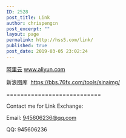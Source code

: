 ```yaml
---
ID: 2528
post_title: Link
author: chrispengcn
post_excerpt: ""
layout: page
permalink: http://hss5.com/link/
published: true
post_date: 2019-03-05 23:02:24
---
```

<a href="http://www.aliyun.com">阿里云</a> <a href="http://www.aliyun.com">www.aliyun.com</a>

新浪图库  <a href="https://bbs.76fx.com/tools/sinaimg/">https://bbs.76fx.com/tools/sinaimg/</a>

===========================

Contact me for Link Exchange:

Email: 945606236@qq.com

QQ: 945606236

&nbsp;